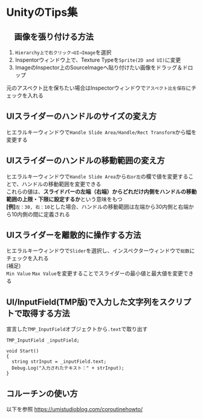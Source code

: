 # UnityのTips集

## 　画像を張り付ける方法
1. ```Hierarchy上で右クリック→UI→Image```を選択
1. Inspentorウィンドウ上で、Texture Typeを```Sprite(2D and UI)```に変更
1. ImageのInspector上のSourceImageへ貼り付けたい画像をドラッグ＆ドロップ

元のアスペクト比を保ちたい場合はInspectorウィンドウで```アスペクト比を保存```にチェックを入れる

## UIスライダーのハンドルのサイズの変え方
ヒエラルキーウィンドウで```Handle Slide Area/Handle/Rect Transform```から幅を変更する

## UIスライダーのハンドルの移動範囲の変え方
ヒエラルキーウィンドウで```Handle Slide Area```から```右or左```の欄で値を変更することで、ハンドルの移動範囲を変更できる  
これらの値は、**スライドバーの左端（右端）からどれだけ内側をハンドルの移動範囲の上限・下限に設定するか**という意味をもつ  
**[例]**```左：30, 右：10```とした場合、ハンドルの移動範囲は左端から30内側と右端から10内側の間に定義される

## UIスライダーを離散的に操作する方法
ヒエラルキーウィンドウで```Slider```を選択し、インスペクターウィンドウで```総数```にチェックを入れる  
(補足)  
```Min Value``` ```Max Value```を変更することでスライダーの最小値と最大値を変更できる

## UI/InputField(TMP版)で入力した文字列をスクリプトで取得する方法
宣言した```TMP_InputField```オブジェクトから```.text```で取り出す
```
TMP_InputField _inputField;

void Start()
{
  string strInput = _inputField.text;
  Debug.Log("入力されたテキスト：" + strInput);
}
```

## コルーチンの使い方
以下を参照
https://umistudioblog.com/coroutinehowto/
